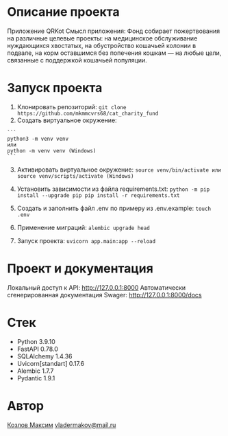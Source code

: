 # Описание проекта
  Приложение QRKot
  Смысл приложения: Фонд собирает пожертвования на различные целевые проекты: на медицинское обслуживание нуждающихся хвостатых, на обустройство кошачьей колонии в подвале, на корм оставшимся без попечения кошкам — на любые цели, связанные с поддержкой кошачьей популяции.
  
 
# Запуск проекта
  1) Клонировать репозиторий:
    ```
    git clone https://github.com/mkmmcvrs68/cat_charity_fund
    ```
  2) Cоздать виртуальное окружение:

    ```
    python3 -m venv venv
    или 
    python -m venv venv (Windows)
    ```
  3) Активировать виртуальное окружение:
    ```
    source venv/bin/activate
    или
    source venv/scripts/activate (Windows)
    ```

  4) Установить зависимости из файла requirements.txt:
    ```
    python -m pip install --upgrade pip
    pip install -r requirements.txt
    ```
  5) Создать и заполнить файл .env по примеру из .env.example:
    ```
    touch .env
    ```
  6) Применение миграций:
    ```
    alembic upgrade head
    ```
  7) Запуск проекта:
    ```
    uvicorn app.main:app --reload
    ```

# Проект и документация
  Локальный доступ к API: http://127.0.0.1:8000
  Автоматически сгенерированная документация Swager: http://127.0.0.1:8000/docs
  

# Стек 
  * Python 3.9.10
  * FastAPI 0.78.0
  * SQLAlchemy 1.4.36
  * Uvicorn[standart] 0.17.6
  * Alembic 1.7.7
  * Pydantic 1.9.1

# Автор
  [Козлов Максим](https://github.com/Vladislav199912)
  vladermakov@mail.ru